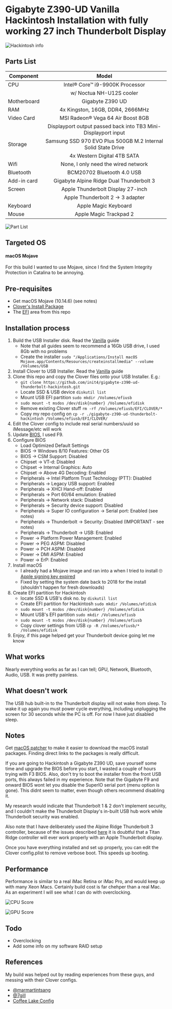 # Gigabyte Z390-UD Vanilla Hackintosh Installation with fully working 27 inch Thunderbolt Display 

![Hackintosh info](https://github.com/init4/gigabyte-z390-ud-thunderbolt-hackintosh/blob/master/img/info.png?raw=true)

## Parts List
| Component     | Model         | 
| ------------- |:-------------:| 
| CPU | Intel® Core™ i9-9900K Processor | 
| | w/ Noctua NH-U12S cooler | 
| Motherboard | Gigabyte Z390 UD |   
| RAM | 4x Kingston, 16GB, DDR4, 2666MHz |
| Video Card | MSI Radeon® Vega 64 Air Boost 8GB | 
| | Displayport output passed back into TB3 Mini-Displayport input | 
| Storage | Samsung SSD 970 EVO Plus 500GB M.2 Internal Solid State Drive |
| | 4x Western Digital 4TB SATA |
| Wifi | None, I only need the wired network |
| Bluetooth | BCM20702 Bluetooth 4.0 USB |
| Add-in card | Gigabyte Alpine Ridge Dual Thunderbolt 3 |
| Screen | Apple Thunderbolt Display 27-inch |
| | Apple Thunderbolt 2 → 3 adapter |
| Keyboard | Apple Magic Keyboard |
| Mouse | Apple Magic Trackpad 2 |

![Part List](https://github.com/init4/gigabyte-z390-ud-thunderbolt-hackintosh/blob/master/img/hardware.jpg?raw=true)

## Targeted OS
#### macOS Mojave 
For this build I wanted to use Mojave, since I find the System Integrity Protection in Catalina to be annoying. 

## Pre-requisites
- Get macOS Mojave (10.14.6) (see notes) 
- [Clover's Install Package](http://mackie100projects.altervista.org/download-clover-configurator/)
- The [EFI](https://github.com/init4/gigabyte-z390-ud-thunderbolt-hackintosh/tree/master/EFI) area from this repo

## Installation process 
1. Build the USB Installer disk. Read the [Vanilla](https://hackintosh.gitbook.io/-r-hackintosh-vanilla-desktop-guide/building-the-usb-installer) guide
    - Note that all guides seem to recommend a 16Gb USB drive, I used 8Gb with no problems 
    - Create the installer `sudo "/Applications/Install macOS Mojave.app/Contents/Resources/createinstallmedia" --volume /Volumes/USB`
2. Install Clover to USB Installer. Read the [Vanilla](https://hackintosh.gitbook.io/-r-hackintosh-vanilla-desktop-guide/clover-setup) guide
3. Clone this repo and copy the Clover files onto your USB Installer. E.g.:
    - `git clone https://github.com/init4/gigabyte-z390-ud-thunderbolt-hackintosh.git` 
    - Locate SSD & USB device `diskutil list`
    - Mount USB EFI partition `sudo mkdir /Volumes/efiusb`
    - `sudo mount -t msdos /dev/disk{number} /Volumes/efidisk`
    - Remove existing Clover stuff `rm -rf /Volumes/efiusb/EFI/CLOVER/*`
    - Copy my repo config on `cp -r ./gigabyte-z390-ud-thunderbolt-hackintosh /Volumes/efiusb/EFI/CLOVER/` 
4. Edit the Clover config to include real serial numbers/uuid so iMessage/etc will work 
5. Update [BIOS](https://www.gigabyte.com/Motherboard/Z390-UD-rev-10/support#support-dl-bios), I used F9. 
6. Configure BIOS 
    - Load Optimized Default Settings
    - BIOS → Windows 8/10 Features: Other OS  
    - BIOS → CSM Support: Disabled 
    - Chipset → VT-d: Disabled
    - Chipset → Internal Graphics: Auto
    - Chipset → Above 4G Decoding: Enabled
    - Peripherals → Intel Platform Trust Technology (PTT): Disabled
    - Peripherals → Legacy USB support: Enabled
    - Peripherals → XHCI Hand-off: Enabled
    - Peripherals → Port 60/64 emulation: Enabled
    - Peripherals → Network stack: Disabled 
    - Peripherals → Security device support: Disabled 
    - Peripherals → Super IO configuration → Serial port: Enabled (see notes) 
    - Peripherals → Thunderbolt → Security: Disabled (IMPORTANT - see notes) 
    - Peripherals → Thunderbolt → USB: Enabled 
    - Power → Platform Power Management: Enabled 
    - Power → PEG ASPM: Disabled 
    - Power → PCH ASPM: Disabled 
    - Power → DMI ASPM: Enabled 
    - Power → ErP: Enabled 
7. Install macOS
    - I already had a Mojave image and ran into a when I tried to install :roll_eyes: [Apple signing key expired](https://9to5mac.com/2019/10/24/macos-application-damaged/) 
    - Fixed by setting the system date back to 2018 for the install (shouldn't happen for fresh downloads)  
8. Create EFI partition for Hackintosh
    - locate SSD & USB's disk no. by `diskutil list`
    - Create EFI partition for Hackintosh `sudo mkdir /Volumes/efidisk`
    - `sudo mount -t msdos /dev/disk{number} /Volumes/efidisk`
    - Mount USB's EFI partition `sudo mkdir /Volumes/efiusb`
    - `sudo mount -t msdos /dev/disk{number} /Volumes/efiusb`
    - Copy clover settings from USB `cp -R /Volumes/efiusb/* /Volumes/efidisk`
9. Enjoy, if this page helped get your Thunderbolt device going let me know 

## What works
Nearly everything works as far as I can tell; GPU, Network, Bluetooth, Audio, USB. It was pretty painless.

## What doesn't work
The USB hub built-in to the Thunderbolt display will not wake from sleep. To wake it up again you must power cycle everything, including unplugging the screen for 30 seconds while the PC is off. For now I have just disabled sleep.

## Notes 
Get [macOS patcher](http://dosdude1.com/software.html) to make it easier to download the macOS install packages. Finding direct links to the packages is really difficult.

If you are going to Hackintosh a Gigabyte Z390 UD, save yourself some time and upgrade the BIOS before you start, I wasted a couple of hours trying with F3 BIOS. Also, don't try to boot the installer from the front USB ports, this always failed in my experience. Note that the Gigabyte F9 and onward BIOS wont let you disable the SuperIO serial port (menu option is gone). This didnt seem to matter, even though others recommend disabling it. 

My research would indicate that Thunderbolt 1 & 2 don't implement security, and I couldn't make the Thunderbolt Display's in-built USB hub work while Thunderbolt security was enabled.

Also note that I have deliberately used the Alpine Ridge Thunderbolt 3 controller, because of the issues described [here](https://github.com/intel/thunderbolt-software-user-space/issues/66) it is doubtful that a Titan Ridge controller will ever work properly with an Apple Thunderbolt display.  

Once you have everything installed and set up properly, you can edit the Clover config.plist to remove verbose boot. This speeds up booting.

## Performance
Performance is similar to a real iMac Retina or iMac Pro, and would keep up with many Xeon Macs. Certainly build cost is far chehper than a real Mac. As an experiment I will see what I can do with overclocking. 

![CPU Score](https://github.com/init4/gigabyte-z390-ud-thunderbolt-hackintosh/blob/master/img/geekbench-cpu-score.png?raw=true)

![GPU Score](https://github.com/init4/gigabyte-z390-ud-thunderbolt-hackintosh/blob/master/img/geekbench-gpu-score.png?raw=true)

## Todo 
- Overclocking
- Add some info on my software RAID setup

## References
My build was helped out by reading experiences from these guys, and messing with their Clover configs.

- [@marmartintsang](https://github.com/marmartintsang/gigabyte-z390-ud-hackintosh) 
- [@7gill](https://github.com/7gill/Gigabyte-Z390-UD-Catalina-install)
- [Coffee Lake Config](https://hackintosh.gitbook.io/-r-hackintosh-vanilla-desktop-guide/config.plist-per-hardware/coffee-lake)
 
